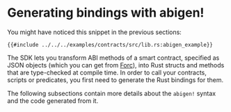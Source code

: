 # Generating bindings with abigen!

You might have noticed this snippet in the previous sections:

```rust,ignore
{{#include ../../../examples/contracts/src/lib.rs:abigen_example}}
```

<!-- This section should explain the purpose of the abigen -->
<!-- abigen:example:start -->
The SDK lets you transform ABI methods of a smart contract, specified as JSON objects (which you can get from [Forc](https://github.com/FuelLabs/sway/tree/master/forc)), into Rust structs and methods that are type-checked at compile time.
In order to call your contracts, scripts or predicates, you first need to generate the Rust bindings for them. 
<!-- abigen:example:end -->

The following subsections contain more details about the `abigen!` syntax and the code generated from it.
